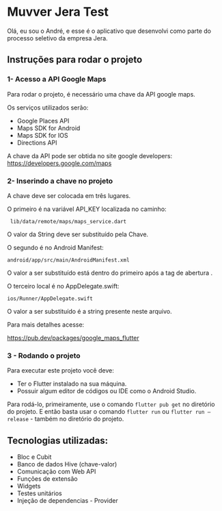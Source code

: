 
# Muvver Jera  Test

Olá, eu sou o André, e esse é o aplicativo que desenvolvi como parte do processo seletivo da empresa Jera.


## Instruções para rodar o projeto

### 1- Acesso a API Google Maps

Para rodar o projeto, é necessário uma chave da API google maps.

Os serviços utilizados serão:

- Google Places API
- Maps SDK for Android
- Maps SDK for IOS
- Directions API

A chave da API pode ser obtida no site google developers:
https://developers.google.com/maps

### 2- Inserindo a chave no projeto

A chave deve ser colocada em três lugares.

O primeiro é na variável API_KEY localizada no caminho:
```
 lib/data/remote/maps/maps_service.dart
```

O valor da String deve ser substituído pela Chave.

O segundo é no Android Manifest:
```
android/app/src/main/AndroidManifest.xml
```
O valor a ser substituído está dentro do primeiro <meta-data> após a tag de abertura <application>.


O terceiro local é no AppDelegate.swift:
```
ios/Runner/AppDelegate.swift
```
O valor a ser substituído é a string presente neste arquivo.

Para mais detalhes acesse:

https://pub.dev/packages/google_maps_flutter

### 3 - Rodando o projeto

Para executar este projeto você deve:

- Ter o Flutter instalado na sua máquina.
- Possuir algum editor de códigos ou IDE como o Android Studio.

Para rodá-lo, primeiramente, use o comando ```flutter pub get``` no diretório do projeto. E então basta usar o comando ```flutter run``` ou ```flutter run —release``` - também no diretório do projeto.



## Tecnologias utilizadas:

- Bloc e Cubit
- Banco de dados Hive (chave-valor)
- Comunicação com Web API
- Funções de extensão
- Widgets
- Testes unitários
- Injeção de dependencias - Provider
    
